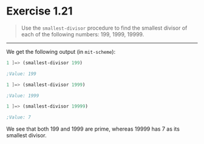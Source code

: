 # Exercise 1.21

> Use the `smallest-divisor` procedure to find the smallest divisor of each of the following numbers: 199, 1999, 19999.

---

We get the following output (in `mit-scheme`):
```scheme
1 ]=> (smallest-divisor 199)

;Value: 199

1 ]=> (smallest-divisor 1999)

;Value: 1999

1 ]=> (smallest-divisor 19999)

;Value: 7
```
We see that both 199 and 1999 are prime, whereas 19999 has 7 as its smallest divisor.
